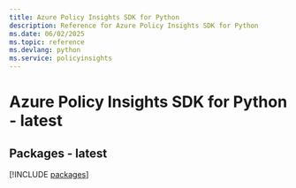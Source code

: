 ```yaml
---
title: Azure Policy Insights SDK for Python
description: Reference for Azure Policy Insights SDK for Python
ms.date: 06/02/2025
ms.topic: reference
ms.devlang: python
ms.service: policyinsights
---
```

# Azure Policy Insights SDK for Python - latest
## Packages - latest
[!INCLUDE [packages](policy-insights-index.md)]